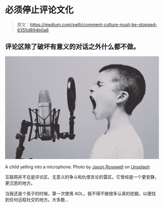 # 必须停止评论文化

> 原文：<https://medium.com/swlh/comment-culture-must-be-stopped-6355d894b0a6>

## 评论区除了破坏有意义的对话之外什么都不做。

![](img/6e89652deab0781be8f77fe2dcd0181e.png)

A child yelling into a microphone. Photo by [Jason Rosewell](https://unsplash.com/@jasonrosewell?utm_source=medium&utm_medium=referral) on [Unsplash](https://unsplash.com?utm_source=medium&utm_medium=referral)

互联网并不总是评论区、无意义的争斗和仇恨言论的雷区。它曾经是一个更安静，更沉思的地方。

当我还是个孩子的时候，第一次使用 AOL，我不得不做很多认真的挖掘，以便找到任何远程社交的地方。大多数…